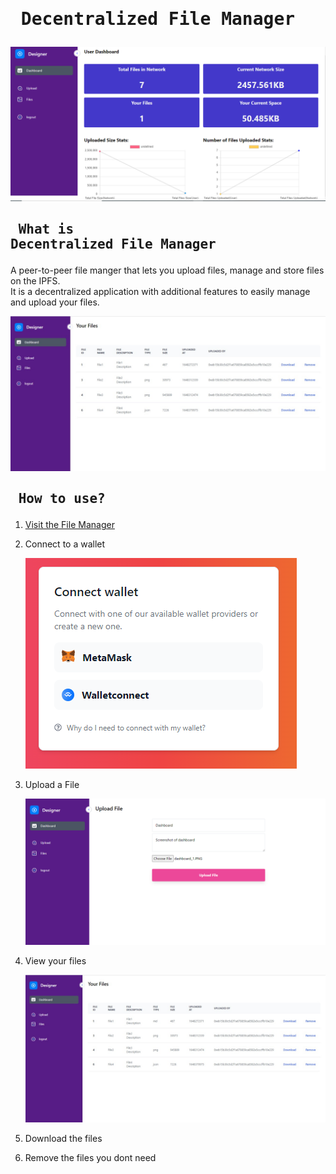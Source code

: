 # <pre>          Decentralized File Manager </pre>
![](display/dashboard.PNG)

## <pre> What is Decentralized File Manager </pre>

A peer-to-peer file manger that lets you upload files, manage and store files on the IPFS.
<br>It is a decentralized application with additional features to easily manage and upload your files.

![](display/files.jpeg)


## <pre> How to use? </pre>
1. [Visit the File Manager](https://file-manager-daap.vercel.app/)
2. Connect to a wallet

    ![](display/wallet.PNG)

3. Upload a File
    
    ![](display/upload.PNG)

4. View your files

    ![](display/files.jpeg)

5. Download the files

6. Remove the files you dont need








